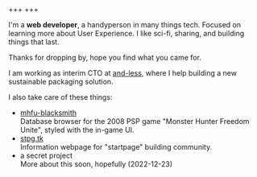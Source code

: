 +++
+++

I'm a **web developer**, a handyperson in many things tech. Focused on learning
more about User Experience. I like sci-fi, sharing, and building things that
last.

Thanks for dropping by, hope you find what you came for.

I am working as interim CTO at [and-less](https://and-less.at/), where I help building a
new sustainable packaging solution.

I also take care of these things:
* [mhfu-blacksmith](//mhfu-blacksmith.netlify.app)  
Database browser for the 2008 PSP game "Monster Hunter Freedom Unite", styled
with the in-game UI.
* [stpg.tk](//stpg-tk.netlify.app)  
Information webpage for "startpage" building community.
* a secret project  
More about this soon, hopefully (2022-12-23)  
